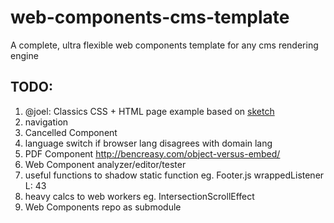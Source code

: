 # web-components-cms-template
A complete, ultra flexible web components template for any cms rendering engine

## TODO:

1. @joel: Classics CSS + HTML page example based on [sketch](https://www.sketch.com/s/a7fc25f0-4297-4c38-832e-6c61ef4e1860/a/rb9PqPq)
1. navigation
1. Cancelled Component
1. language switch if browser lang disagrees with domain lang
1. PDF Component http://bencreasy.com/object-versus-embed/
1. Web Component analyzer/editor/tester
1. useful functions to shadow static function eg. Footer.js wrappedListener L: 43
1. heavy calcs to web workers eg. IntersectionScrollEffect
1. Web Components repo as submodule
